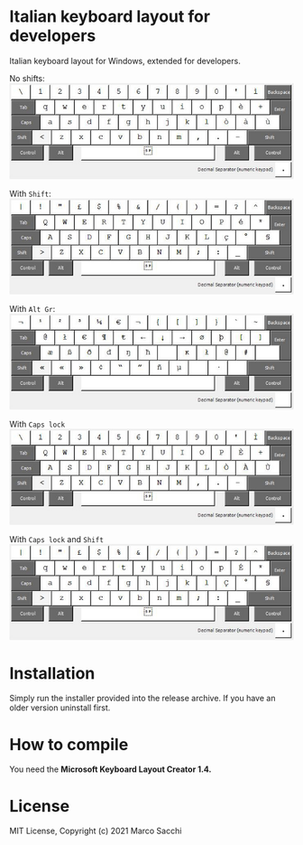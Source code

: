 # Italian keyboard layout for developers

Italian keyboard layout for Windows, extended for developers.

No shifts:
![normal](images/normal.jpg?raw=true "normal")

With `Shift`:
![shift](images/shift.jpg?raw=true "shift")

With `Alt Gr`:
![altgr](images/altgr.jpg?raw=true "altgr")

With `Caps lock`
![caps](images/caps.jpg?raw=true "caps")

With `Caps lock` and `Shift`
![shift-caps](images/shift-caps.jpg?raw=true "shift-caps")

# Installation

Simply run the installer provided into the release archive. If you have an
older version uninstall first.

# How to compile

You need the **Microsoft Keyboard Layout Creator 1.4.**

# License

MIT License, Copyright (c) 2021 Marco Sacchi
